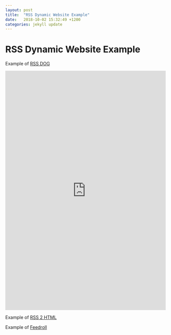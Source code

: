 ```yaml
---
layout: post
title:  "RSS Dynamic Website Example"
date:   2018-10-02 15:32:49 +1200
categories: jekyll update
---
```

# RSS Dynamic Website Example



Example of [RSS DOG](https://www.rssdog.com/)
<iframe width="100%" height="750" frameborder="0" class="rssdog" src="https://www.rssdog.com/index.php?url=https%3A%2F%2Flink.springer.com%2Fsearch.rss%3Ffacet-content-type%3DArticle%26facet-journal-id%3D11192%26channel-name%3DScientometrics&mode=html&showonly=&maxitems=5&showdescs=1&desctrim=0&descmax=0&tabwidth=100%25&linktarget=_blank&textsize=inherit&bordercol=%23d4d0c8&headbgcol=%23999999&headtxtcol=%23ffffff&titlebgcol=%23f1eded&titletxtcol=%23000000&itembgcol=%23ffffff&itemtxtcol=%23000000&ctl=0"></iframe>


Example of [RSS 2 HTML](https://rss.bloople.net/)
<script src="//rss.bloople.net/?url=https%3A%2F%2Flink.springer.com%2Fsearch.rss%3Ffacet-content-type%3DArticle%26facet-journal-id%3D11192%26channel-name%3DScientometrics&showtitle=false&type=js"></script>


Example of [Feedroll](https://feedroll.com/)
<script src="http://feedroll.com/rssviewer/feed2js.php?src=https%3A%2F%2Ffeeds.bbci.co.uk%2Fnews%2Fworld%2Frss.xml&chan=y&desc=1&utf=y" type="text/javascript"></script>
